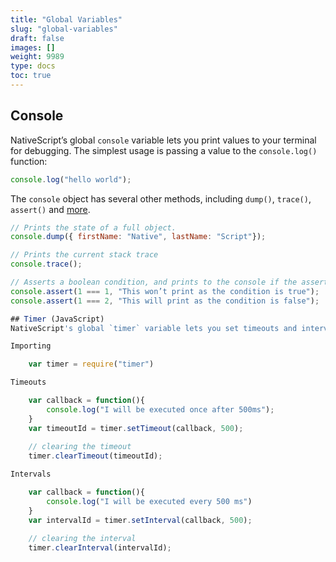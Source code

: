```yaml
---
title: "Global Variables"
slug: "global-variables"
draft: false
images: []
weight: 9989
type: docs
toc: true
---
```


## Console
NativeScript’s global `console` variable lets you print values to your terminal for debugging. The simplest usage is passing a value to the `console.log()` function:

```JavaScript
console.log("hello world");
```

The `console` object has several other methods, including `dump()`, `trace()`, `assert()` and [more](https://docs.nativescript.org/cookbook/console).

``` JavaScript
// Prints the state of a full object.
console.dump({ firstName: "Native", lastName: "Script"}); 

// Prints the current stack trace
console.trace();

// Asserts a boolean condition, and prints to the console if the assertion fails.
console.assert(1 === 1, "This won’t print as the condition is true");
console.assert(1 === 2, "This will print as the condition is false"); 

## Timer (JavaScript)
NativeScript's global `timer` variable lets you set timeouts and intervals for asynchronous delayed function calls. 

Importing

    var timer = require("timer")

Timeouts

    var callback = function(){
        console.log("I will be executed once after 500ms");
    }
    var timeoutId = timer.setTimeout(callback, 500);
    
    // clearing the timeout
    timer.clearTimeout(timeoutId);

Intervals

    var callback = function(){
        console.log("I will be executed every 500 ms")
    }
    var intervalId = timer.setInterval(callback, 500);
    
    // clearing the interval
    timer.clearInterval(intervalId);


